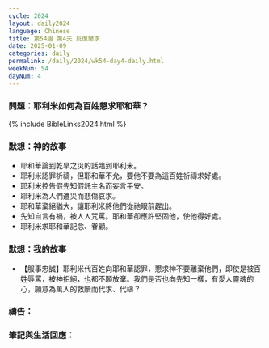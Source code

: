 ```yaml
---
cycle: 2024
layout: daily2024
language: Chinese
title: 第54週 第4天 反復懇求
date: 2025-01-09
categories: daily
permalink: /daily/2024/wk54-day4-daily.html
weekNum: 54
dayNum: 4
---
```


### 問題：耶利米如何為百姓懇求耶和華？

{% include BibleLinks2024.html %}

### 默想：神的故事
+ 耶和華論到乾旱之災的話臨到耶利米。
+ 耶利米認罪祈禱，但耶和華不允，要他不要為這百姓祈禱求好處。
+ 耶利米控告假先知假託主名而妄言平安。
+ 耶利米為人們遭災而悲傷哀求。
+ 耶和華棄絕猶大，讓耶利米將他們從祂眼前趕出。
+ 先知自言有禍，被人人咒罵。耶和華卻應許堅固他，使他得好處。
+ 耶利米求耶和華記念、眷顧。

### 默想：我的故事
+ 【服事忠誠】耶利米代百姓向耶和華認罪，懇求神不要離棄他們，即使是被百姓辱罵，被神拒絕，也都不願放棄。我們是否也向先知一樣，有愛人靈魂的心，願意為萬人的救贖而代求、代禱？

### 禱告：

### 筆記與生活回應：
